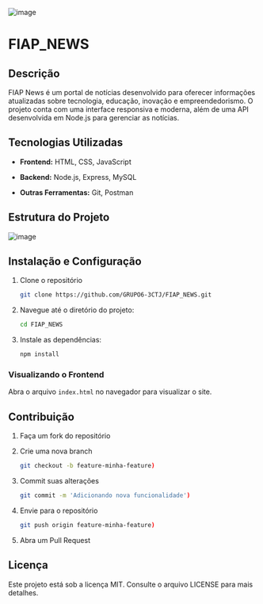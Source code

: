 ![image](https://github.com/user-attachments/assets/97ae2808-d72c-4f5b-b68c-99b9a3fbaf6b)

# FIAP_NEWS

## Descrição

FIAP News é um portal de notícias desenvolvido para oferecer informações atualizadas sobre tecnologia, educação, inovação e empreendedorismo. O projeto conta com uma interface responsiva e moderna, além de uma API desenvolvida em Node.js para gerenciar as notícias.

## Tecnologias Utilizadas

* __Frontend:__ HTML, CSS, JavaScript

* __Backend:__ Node.js, Express, MySQL

* __Outras Ferramentas:__ Git, Postman

## Estrutura do Projeto

![image](https://github.com/user-attachments/assets/8356646b-e7b8-46cc-a4cb-6964f5752f28)

## Instalação e Configuração

1. Clone o repositório
   ```bash
   git clone https://github.com/GRUPO6-3CTJ/FIAP_NEWS.git
   ```
2. Navegue até o diretório do projeto:
    ```bash
    cd FIAP_NEWS
    ```
3. Instale as dependências:
    ```bash
    npm install
    ```

### Visualizando o Frontend

Abra o arquivo `index.html` no navegador para visualizar o site.

## Contribuição

1. Faça um fork do repositório

2. Crie uma nova branch
   ```bash
   git checkout -b feature-minha-feature)
3. Commit suas alterações
   ```bash
   git commit -m 'Adicionando nova funcionalidade')

4. Envie para o repositório
    ```bash
    git push origin feature-minha-feature)

5. Abra um Pull Request

## Licença

Este projeto está sob a licença MIT. Consulte o arquivo LICENSE para mais detalhes.

